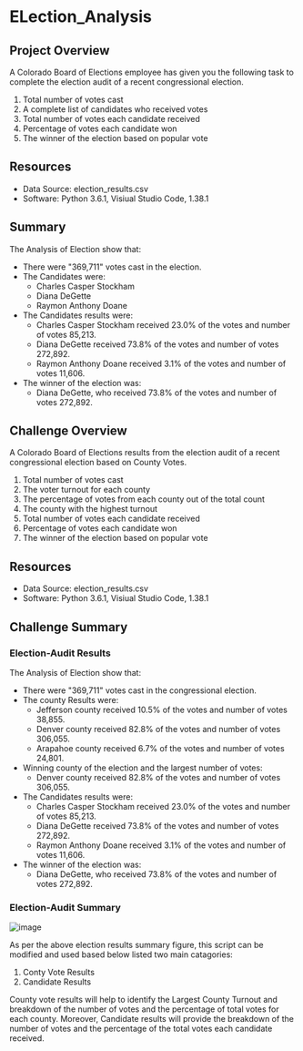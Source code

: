 # ELection_Analysis

## Project Overview
A Colorado Board of Elections employee has given you the following task to complete the election audit of a recent congressional election. 

1. Total number of votes cast
2. A complete list of candidates who received votes
3. Total number of votes each candidate received
4. Percentage of votes each candidate won
5. The winner of the election based on popular vote

## Resources
- Data Source: election_results.csv
- Software: Python 3.6.1, Visiual Studio Code, 1.38.1

## Summary 
The Analysis of Election show that:
- There were "369,711" votes cast in the election.
- The Candidates were:
    - Charles Casper Stockham
    - Diana DeGette
    - Raymon Anthony Doane
- The Candidates results were:
    - Charles Casper Stockham received 23.0% of the votes and number of votes 85,213.
    - Diana DeGette received 73.8% of the votes and number of votes 272,892.
    - Raymon Anthony Doane received 3.1% of the votes and number of votes 11,606.
- The winner of the election was:
    - Diana DeGette, who received 73.8% of the votes and number of votes 272,892.

## Challenge Overview
A Colorado Board of Elections results from the election audit of a recent congressional election based on County Votes.

1. Total number of votes cast
2. The voter turnout for each county
3. The percentage of votes from each county out of the total count
4. The county with the highest turnout
5. Total number of votes each candidate received
6. Percentage of votes each candidate won
7. The winner of the election based on popular vote

## Resources
- Data Source: election_results.csv
- Software: Python 3.6.1, Visiual Studio Code, 1.38.1

## Challenge Summary

### Election-Audit Results
The Analysis of Election show that:
- There were "369,711" votes cast in the congressional election.
- The county Results were:
    -  Jefferson county received 10.5% of the votes and number of votes 38,855.
    -  Denver county received 82.8% of the votes and number of votes 306,055.    
    -  Arapahoe county received 6.7% of the votes and number of votes 24,801.
- Winning county of the election and the largest number of votes:
    -  Denver county received 82.8% of the votes and number of votes 306,055. 
- The Candidates results were:
    - Charles Casper Stockham received 23.0% of the votes and number of votes 85,213.
    - Diana DeGette received 73.8% of the votes and number of votes 272,892.
    - Raymon Anthony Doane received 3.1% of the votes and number of votes 11,606.
- The winner of the election was:
    - Diana DeGette, who received 73.8% of the votes and number of votes 272,892.

### Election-Audit Summary
![image](https://user-images.githubusercontent.com/82549869/117897119-11e22480-b290-11eb-8cee-4d2f1cd708a6.png)

As per the above election results summary figure, this script can be modified and used based below listed two main catagories:
1. Conty Vote Results
2. Candidate Results

County vote results will help to identify the Largest County Turnout and breakdown of the number of votes and the percentage of total votes for each county. Moreover, Candidate results will provide the breakdown of the number of votes and the percentage of the total votes each candidate received. 

